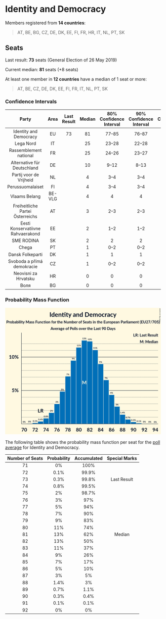 # Identity and Democracy

Members registered from **14 countries**:

> AT, BE, BG, CZ, DE, DK, EE, FI, FR, HR, IT, NL, PT, SK

## Seats

Last result: **73** seats (General Election of 26 May 2019)

Current median: **81** seats (+8 seats)

At least one member in **12 countries** have a median of 1 seat or more:

> AT, BE, CZ, DE, DK, EE, FI, FR, IT, NL, PT, SK

### Confidence Intervals

| Party | Area | Last Result | Median | 80% Confidence Interval | 90% Confidence Interval | 95% Confidence Interval | 99% Confidence Interval |
|:-----:|:----:|:-----------:|:------:|:-----------------------:|:-----------------------:|:-----------------------:|:-----------------------:|
| Identity and Democracy | EU | 73 | 81 | 77–85 | 76–87 | 75–88 | 73–89 |
| Lega Nord | IT | | 25 | 23–28 | 22–28 | 21–29 | 20–30 |
| Rassemblement national | FR | | 25 | 24–26 | 23–27 | 22–27 | 21–28 |
| Alternative für Deutschland | DE | | 10 | 9–12 | 8–13 | 8–14 | 8–14 |
| Partij voor de Vrijheid | NL | | 4 | 3–4 | 3–4 | 3–4 | 3–5 |
| Perussuomalaiset | FI | | 4 | 3–4 | 3–4 | 3–4 | 3–4 |
| Vlaams Belang | BE-VLG | | 4 | 4 | 4 | 3–4 | 3–5 |
| Freiheitliche Partei Österreichs | AT | | 3 | 2–3 | 2–3 | 2–3 | 2–4 |
| Eesti Konservatiivne Rahvaerakond | EE | | 2 | 1–2 | 1–2 | 1–2 | 1–2 |
| SME RODINA | SK | | 2 | 2 | 2 | 2 | 2 |
| Chega | PT | | 1 | 0–2 | 0–2 | 0–2 | 0–2 |
| Dansk Folkeparti | DK | | 1 | 1 | 1 | 1–2 | 1–2 |
| Svoboda a přímá demokracie | CZ | | 1 | 0–2 | 0–2 | 0–2 | 0–3 |
| Neovisni za Hrvatsku | HR | | 0 | 0 | 0 | 0 | 0 |
| Воля | BG | | 0 | 0 | 0 | 0 | 0 |

### Probability Mass Function

![Graph with seats probability mass function not yet produced](average-2020-03-31-seats-pmf-identityanddemocracy.png "Seats Probability Mass Function")

The following table shows the probability mass function per seat for the [poll average](average-2020-03-31.html) for Identity and Democracy.

| Number of Seats | Probability | Accumulated | Special Marks |
|:---------------:|:-----------:|:-----------:|:-------------:|
| 71 | 0% | 100% |  |
| 72 | 0.1% | 99.9% |  |
| 73 | 0.3% | 99.8% | Last Result |
| 74 | 0.8% | 99.5% |  |
| 75 | 2% | 98.7% |  |
| 76 | 3% | 97% |  |
| 77 | 5% | 94% |  |
| 78 | 7% | 90% |  |
| 79 | 9% | 83% |  |
| 80 | 11% | 74% |  |
| 81 | 13% | 62% | Median |
| 82 | 13% | 50% |  |
| 83 | 11% | 37% |  |
| 84 | 9% | 26% |  |
| 85 | 7% | 17% |  |
| 86 | 5% | 10% |  |
| 87 | 3% | 5% |  |
| 88 | 1.4% | 3% |  |
| 89 | 0.7% | 1.1% |  |
| 90 | 0.3% | 0.4% |  |
| 91 | 0.1% | 0.1% |  |
| 92 | 0% | 0% |  |


